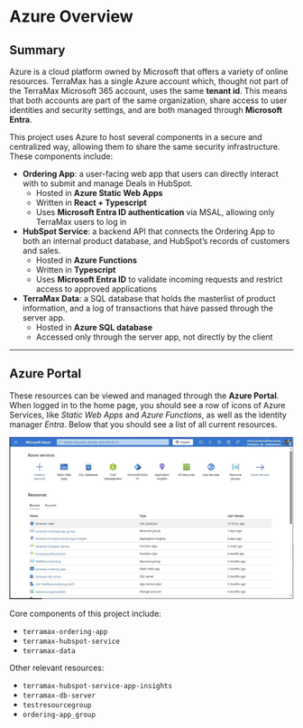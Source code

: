 # Azure Overview


## Summary

Azure is a cloud platform owned by Microsoft that offers a variety of
online resources. TerraMax has a single Azure account which, thought not
part of the TerraMax Microsoft 365 account, uses the same **tenant id**.
This means that both accounts are part of the same organization, share
access to user identities and security settings, and are both managed
through **Microsoft Entra**.

This project uses Azure to host several components in a secure and
centralized way, allowing them to share the same security
infrastructure. These components include:

- **Ordering App**: a user-facing web app that users can directly
  interact with to submit and manage Deals in HubSpot.
  - Hosted in **Azure Static Web Apps**
  - Written in **React + Typescript**
  - Uses **Microsoft Entra ID authentication** via MSAL, allowing only
    TerraMax users to log in
- **HubSpot Service**: a backend API that connects the Ordering App to
  both an internal product database, and HubSpot’s records of customers
  and sales.
  - Hosted in **Azure Functions**
  - Written in **Typescript**
  - Uses **Microsoft Entra ID** to validate incoming requests and
    restrict access to approved applications
- **TerraMax Data**: a SQL database that holds the masterlist of product
  information, and a log of transactions that have passed through the
  server app.
  - Hosted in **Azure SQL database**
  - Accessed only through the server app, not directly by the client

------------------------------------------------------------------------

## Azure Portal

These resources can be viewed and managed through the **Azure Portal**.
When logged in to the home page, you should see a row of icons of Azure
Services, like *Static Web Apps* and *Azure Functions*, as well as the
identity manager *Entra*. Below that you should see a list of all
current resources.

![Azure Portal Home Screen](../../images/azure-portal-home.jpg)

Core components of this project include:

- `terramax-ordering-app`
- `terramax-hubspot-service`
- `terramax-data`

Other relevant resources:

- `terramax-hubspot-service-app-insights`
- `terramax-db-server`
- `testresourcegroup`
- `ordering-app_group`
